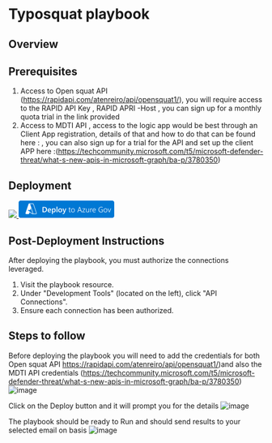 # Typosquat playbook 

## Overview

## Prerequisites
1. Access to Open squat API (https://rapidapi.com/atenreiro/api/opensquat1/), you will require access to the RAPID API Key , RAPID APRI -Host , you can sign up for a monthly quota trial in the link provided
2. Access to MDTI API , access to the logic app would be best through an Client App registration, details of that and how to do that can be found here : , you can also sign up for a trial for the API  and set up the client APP here :(https://techcommunity.microsoft.com/t5/microsoft-defender-threat/what-s-new-apis-in-microsoft-graph/ba-p/3780350)

## Deployment


<a href="https://portal.azure.com/#create/Microsoft.Template/uri/https%3A%2F%2Fraw.githubusercontent.com%2FKwachSean%2FMDTIplaybooks%2Fmain%2FTyposquat(openSquat)
%2Fazuredeploy.json"
target="_blank">
    <img src="https://aka.ms/deploytoazurebutton"/>
</a>
<a href="https://portal.azure.com/#create/Microsoft.Template/uri/https%3A%2F%2Fraw.githubusercontent.com%2FKwachSean%2FMDTIplaybooks%2Fmain%2FTyposquat(openSquat)
%2Fazuredeploy.json"
target="_blank">
    <img src="https://raw.githubusercontent.com/Azure/azure-quickstart-templates/master/1-CONTRIBUTION-GUIDE/images/deploytoazuregov.png"/>
</a>

## Post-Deployment Instructions
After deploying the playbook, you must authorize the connections leveraged.

1. Visit the playbook resource.
2. Under "Development Tools" (located on the left), click "API Connections".
3. Ensure each connection has been authorized.


## Steps to follow 
Before deploying the playbook you will need to add the credentials for both Open squat API https://rapidapi.com/atenreiro/api/opensquat1/)and also the MDTI API credentials (https://techcommunity.microsoft.com/t5/microsoft-defender-threat/what-s-new-apis-in-microsoft-graph/ba-p/3780350)
![image](https://user-images.githubusercontent.com/67633117/231843530-5e0b6f15-95ac-4fb5-8829-204ca6110bb4.png)

Click on the Deploy button and it will prompt you for the details
![image](https://user-images.githubusercontent.com/67633117/236240536-183b70e9-3909-4d49-91fa-a17f48d21c4b.png)

The playbook should be ready to Run and should send results to your selected email on basis 
![image](https://user-images.githubusercontent.com/67633117/236242629-28d2cebc-2562-4d9a-987c-3431099aa6af.png)



